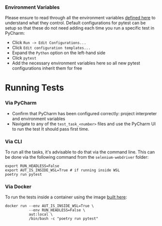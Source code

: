 ### Environment Variables

Please ensure to read through all the environment variables [defined here](./framework/common/env_vars.py)
to understand what they control. Default configurations for pytest can be setup so that these do not
need adding each time you run a specific test in PyCharm:

- Click `Run -> Edit Configurations...`
- Click `Edit configuration templates...`
- Expand the `Python` option on the left-hand side
- Click `pytest`
- Add the necessary environment variables here so all new pytest configurations inherit them for free

# Running Tests

### Via PyCharm
- Confirm that PyCharm has been configured correctly: project interpreter and environment variables
- Navigate to any of the `test_task_<number>` files and use the PyCharm UI to run the test
It should pass first time. 

### Via CLI

To run all the tasks, it's advisable to do that via the command line. This can be done via the following command
from the `selenium-webdriver` folder:

```shell
export RUN_HEADLESS=False
export AUT_IS_INSIDE_WSL=True # if running inside WSL
poetry run pytest
```

### Via Docker

To run the tests inside a container using the image [built here](./README.md#docker):

```shell
docker run --env AUT_IS_INSIDE_WSL=True \
           --env RUN_HEADLESS=False \
           aut:local \
           /bin/bash -c "poetry run pytest"
```
